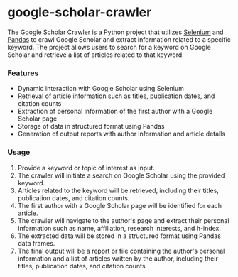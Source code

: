 # google-scholar-crawler
The Google Scholar Crawler is a Python project that utilizes [Selenium](https://www.selenium.dev/) and [Pandas](https://pandas.pydata.org/) to crawl Google Scholar and extract information related to a specific keyword. The project allows users to search for a keyword on Google Scholar and retrieve a list of articles related to that keyword.

### Features

- Dynamic interaction with Google Scholar using Selenium
- Retrieval of article information such as titles, publication dates, and citation counts
- Extraction of personal information of the first author with a Google Scholar page
- Storage of data in structured format using Pandas
- Generation of output reports with author information and article details

### Usage

1. Provide a keyword or topic of interest as input.
2. The crawler will initiate a search on Google Scholar using the provided keyword.
3. Articles related to the keyword will be retrieved, including their titles, publication dates, and citation counts.
4. The first author with a Google Scholar page will be identified for each article.
5. The crawler will navigate to the author's page and extract their personal information such as name, affiliation, research interests, and h-index.
6. The extracted data will be stored in a structured format using Pandas data frames.
7. The final output will be a report or file containing the author's personal information and a list of articles written by the author, including their titles, publication dates, and citation counts.
